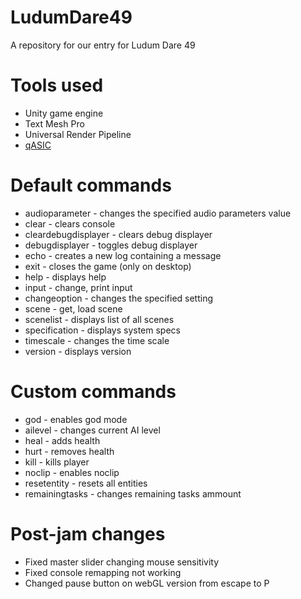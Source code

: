 # LudumDare49
A repository for our entry for Ludum Dare 49

# Tools used

* Unity game engine
* Text Mesh Pro
* Universal Render Pipeline
* [qASIC](https://assetstore.unity.com/packages/tools/utilities/qasic-198122)

# Default commands

* audioparameter - changes the specified audio parameters value
* clear - clears console
* cleardebugdisplayer - clears debug displayer
* debugdisplayer - toggles debug displayer
* echo - creates a new log containing a message
* exit - closes the game (only on desktop)
* help - displays help
* input - change, print input
* changeoption - changes the specified setting
* scene - get, load scene
* scenelist - displays list of all scenes
* specification - displays system specs
* timescale - changes the time scale
* version - displays version

# Custom commands

* god - enables god mode
* ailevel - changes current AI level
* heal - adds health
* hurt - removes health
* kill - kills player
* noclip - enables noclip
* resetentity - resets all entities
* remainingtasks - changes remaining tasks ammount

# Post-jam changes

* Fixed master slider changing mouse sensitivity
* Fixed console remapping not working
* Changed pause button on webGL version from escape to P